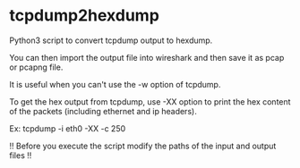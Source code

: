 # tcpdump2hexdump
Python3 script to convert tcpdump output to hexdump. 

You can then import the output file into wireshark and then save it as pcap or pcapng file.

It is useful when you can't use the -w option of tcpdump.

To get the hex output from tcpdump, use -XX option to print the hex content of the packets (including ethernet and ip headers). 

Ex: tcpdump -i eth0 -XX -c 250 

!! Before you execute the script modify the paths of the input and output files !!
